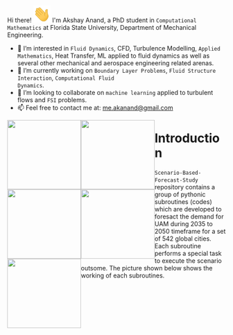 Hi there! <a target="_blank" rel="noopener noreferrer" href="https://github.com/anand-me/anand-me.github.io/blob/master/Favicon/hello.gif"><img src="https://github.com/anand-me/anand-me.github.io/blob/master/Favicon/hello.gif" width="40px" style="max-width:100%;"></a> I'm Akshay Anand, a PhD student in <code>Computational Mathematics</code> at Florida State University, Department of Mechanical Engineering. </h3>
- 👀 I’m interested in <code>Fluid Dynamics</code>, CFD, Turbulence Modelling, <code>Applied Mathematics</code>, Heat Transfer, ML applied to fluid dynamics as well as several other mechanical and aerospace engineering related arenas.
- 🌱 I’m currently working on <code>Boundary Layer Problems</code>, <code>Fluid Structure Interaction</code>, <code>Computational Fluid Dynamics</code>.
-  💞️ I’m looking to collaborate on <code>machine learning</code> applied to turbulent flows and <code>FSI</code> problems.
- 📫 Feel free to contact me at: me.akanand@gmail.com


<td width="25%">
             <div class="two"><img align="left" width=170px height=160px padding: 750px; src='https://akshayanand.info/Conferences/Research/DBVf.gif'></div>
             <div class="two"><img align="left" width=170px height=160px padding: 750px; src='https://akshayanand.info/Conferences/Research/at.gif'></div> 
             <div class="two"><img align="left" width=170px height=160px padding: 750px; src='https://akshayanand.info/Conferences/Research/transition_to_turbulence.gif'></div> 
             <div class="two"><img align="left" width=170px height=160px padding: 750px; src='https://akshayanand.info/Conferences/Research/PSH.gif'></div> 
             <div class="two"><img align="left" width=170px height=160px padding: 750px; src='https://akshayanand.info/Conferences/Research/PSH.gif'></div>
  
  # Introduction
<p><code>Scenario-Based-Forecast-Study</code> repository contains a group of pythonic subroutines (codes) which are developed to foresact the demand for UAM during 2035 to 2050 timeframe for a set of 542 global cities. Each subroutine performs a special task to execute the scenario outsome. The picture shown below shows the working of each subroutines.</p>
 <!----            
# Find me on the web <g-emoji class="g-emoji" alias="earth_americas" fallback-src="https://github.githubassets.com/images/icons/emoji/unicode/1f30e.png">🌎</g-emoji>
  - Research :[Google Scholar,](https://scholar.google.com/citations?user=5pY2xYQAAAAJ&hl=en&authuser=2) [Researchgate](https://www.researchgate.net/profile/Akshay-Anand-5) and [Orcid](https://orcid.org/0000-0002-5951-1724) 
 - Social : [Linkedin](https://www.linkedin.com/in/akshay-anand-596472148/)
               
                                       
 <!----
# Find me on the web <g-emoji class="g-emoji" alias="earth_americas" fallback-src="https://github.githubassets.com/images/icons/emoji/unicode/1f30e.png">🌎</g-emoji>  
- Published research on [Google Scholar,](https://scholar.google.com/citations?user=5pY2xYQAAAAJ&hl=en&authuser=2) [Researchgate](https://www.researchgate.net/profile/Akshay-Anand-5) and [Orcid](https://orcid.org/0000-0002-5951-1724) 
- Learning in public / open source at [Dev](https://dev.to/anandme)                        
- Sharing updates on [Linkedin](https://www.linkedin.com/in/akshay-anand-596472148/) and [Twitter](https://twitter.com/akshay23sept)
                         &nbsp;  &nbsp; &nbsp; &nbsp; &nbsp; &nbsp; &nbsp; &nbsp; &nbsp; &nbsp; &nbsp; &nbsp; &nbsp; &nbsp; &nbsp; &nbsp; &nbsp; &nbsp; &nbsp; &nbsp; &nbsp; &nbsp; &nbsp; &nbsp; &nbsp; &nbsp; &nbsp; &nbsp; &nbsp; &nbsp; &nbsp; &nbsp; &nbsp; &nbsp; &nbsp; &nbsp; &nbsp; &nbsp; &nbsp; &nbsp; &nbsp; &nbsp; &nbsp; &nbsp; &nbsp; &nbsp; &nbsp; &nbsp; &nbsp;</div> 

<code>Note</code>: The codes are parallelized and uses multiple CPU's which reduces the computation and elapsed time.
</p>
    -------->                     
                          
  
                        
             
         
               
             
             
 <!---- END SAMPLE PROJECT BLOCK           
                      
<!---
anand-me/anand-me is a ✨ special ✨ repository because its `README.md` (this file) appears on your GitHub profile.
You can click the Preview link to take a look at your changes.
<p align="center">
<code>Note</code>: The codes are parallelized and uses multiple CPU's which reduces the computation and elapsed time.
</p>
-------->  


